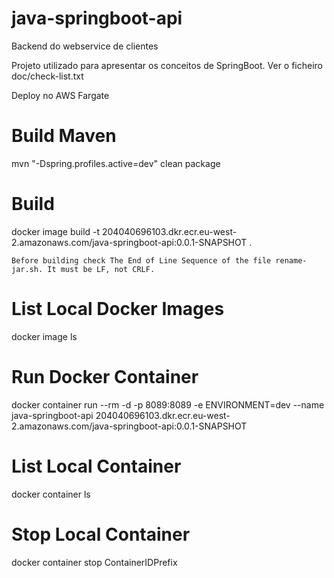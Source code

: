 # java-springboot-api
Backend do webservice de clientes

Projeto utilizado para apresentar os conceitos de SpringBoot. Ver o ficheiro doc/check-list.txt 

Deploy no AWS Fargate

# Build Maven
mvn "-Dspring.profiles.active=dev" clean package

# Build
docker image build -t 204040696103.dkr.ecr.eu-west-2.amazonaws.com/java-springboot-api:0.0.1-SNAPSHOT .

`Before building check The End of Line Sequence of the file rename-jar.sh. It must be LF, not CRLF.`

# List Local Docker Images
docker image ls

# Run Docker Container
docker container run --rm -d -p 8089:8089 -e ENVIRONMENT=dev --name java-springboot-api 204040696103.dkr.ecr.eu-west-2.amazonaws.com/java-springboot-api:0.0.1-SNAPSHOT

# List Local Container
docker container ls

# Stop Local Container
docker container stop ContainerIDPrefix